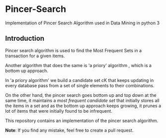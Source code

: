# Pincer-Search
Implementation of Pincer Search Algorithm used in Data Mining in python 3

## Introduction

Pincer search algorithm is used to find the Most Frequent Sets in a transaction for a given items.

Another algorithm that does the same is 'a priory' algorithm , which is a bottom up approach.

In 'a priory algorithm' we build  a candidate set cK that keeps updating in every database pass from a set of single elements to their combinations.

On the other hand, the pincer search goes bottom up and top down at the same time, it maintains a *most frequent candidate set* that initially stores all the items in a set and as the bottom up approach keeps growing, it prunes a lot of items that were initially found to be infrequent.

This repository contains an implementation of the pincer search algorithm.

**Note**: If you find any mistake, feel free to create a pull request.

